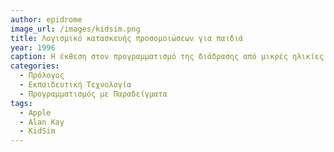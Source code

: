 ```yaml
---
author: epidrome
image_url: /images/kidsim.png
title: Λογισμικό κατασκευής προσομοιώσεων για παιδιά
year: 1996
caption: Η έκθεση στον προγραμματισμό της διάδρασης από μικρές ηλικίες έχει αναγνωριστεί ως μια σημαντική αξία του ψηφιακού αλφαβητισμού και έχει γίνει μια διαχρονική προσπάθεια να φτιαχτούν οπτικές γλώσσες προγραμματισμού ώστε η διάδραση με τους υπολογιστές να είναι κάτι περισσότερο από απλή κατανάλωση έτοιμων εμπειριών. Το KidSim βασίζεται στην οπτική διάδραση με παραδείγματα, όπου ο κώδικας παράγεται αυτόματα χωρίς κείμενο ή τουβλάκια.
categories:
  - Πρόλογος
  - Εκπαιδευτική Τεχνολογία
  - Προγραμματισμός με Παραδείγματα
tags:
  - Apple
  - Alan Kay
  - KidSim
---
```

